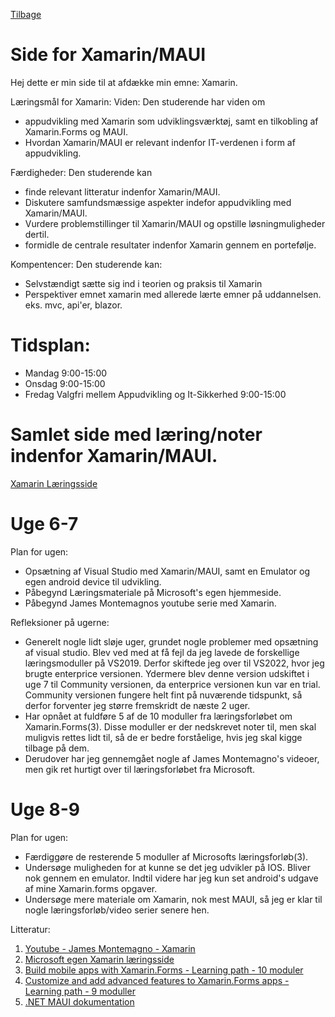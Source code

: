 [Tilbage](https://rasmustangaa.github.io/4.semester-projekt/)  
# Side for Xamarin/MAUI




Hej dette er min side til at afdække min emne: Xamarin.

Læringsmål for Xamarin:
Viden:
Den studerende har viden om
- appudvikling med Xamarin som udviklingsværktøj, samt en tilkobling af Xamarin.Forms og MAUI.
- Hvordan Xamarin/MAUI er relevant indenfor IT-verdenen i form af appudvikling.

Færdigheder:
Den studerende kan
- finde relevant litteratur indenfor Xamarin/MAUI.
- Diskutere samfundsmæssige aspekter indefor appudvikling med Xamarin/MAUI.
- Vurdere problemstillinger til Xamarin/MAUI og opstille løsningmuligheder dertil.
- formidle de centrale resultater indenfor Xamarin gennem en portefølje.

Kompentencer:
Den studerende kan:
- Selvstændigt sætte sig ind i teorien og praksis til Xamarin
- Perspektiver emnet xamarin med allerede lærte emner på uddannelsen. eks. mvc, api'er, blazor.

# Tidsplan:  
- Mandag 9:00-15:00
- Onsdag 9:00-15:00
- Fredag Valgfri mellem Appudvikling og It-Sikkerhed 9:00-15:00


# Samlet side med læring/noter indenfor Xamarin/MAUI.
[Xamarin Læringsside](https://rasmustangaa.github.io/4.semester-projekt/XamarinLæringsside/)




# Uge 6-7
Plan for ugen:
- Opsætning af Visual Studio med Xamarin/MAUI, samt en Emulator og egen android device til udvikling.
- Påbegynd Læringsmateriale på Microsoft's egen hjemmeside.
- Påbegynd James Montemagnos youtube serie med Xamarin.

Refleksioner på ugerne:
- Generelt nogle lidt sløje uger, grundet nogle problemer med opsætning af visual studio. Blev ved med at få fejl da jeg lavede de forskellige læringsmoduller på VS2019. Derfor skiftede jeg over til VS2022, hvor jeg brugte enterprice versionen. Ydermere blev denne version udskiftet i uge 7 til Community versionen, da enterprice versionen kun var en trial. Community versionen fungere helt fint på nuværende tidspunkt, så derfor forventer jeg større fremskridt de næste 2 uger.
- Har opnået at fuldføre 5 af de 10 moduller fra læringsforløbet om Xamarin.Forms(3). Disse moduller er der nedskrevet noter til, men skal muligvis rettes lidt til, så de er bedre forståelige, hvis jeg skal kigge tilbage på dem.
- Derudover har jeg gennemgået nogle af James Montemagno's videoer, men gik ret hurtigt over til læringsforløbet fra Microsoft.

# Uge 8-9
Plan for ugen:
- Færdiggøre de resterende 5 moduller af Microsofts læringsforløb(3).
- Undersøge muligheden for at kunne se det jeg udvikler på IOS. Bliver nok gennem en emulator. Indtil videre har jeg kun set android's udgave af mine Xamarin.forms opgaver.
- Undersøge mere materiale om Xamarin, nok mest MAUI, så jeg er klar til nogle læringsforløb/video serier senere hen.


Litteratur:

1. [Youtube - James Montemagno - Xamarin](https://www.youtube.com/playlist?list=PLwOF5UVsZWUiHY1CkRVjYJ6dm0iCvAlfw)
2. [Microsoft egen Xamarin læringsside](https://dotnet.microsoft.com/en-us/learn/xamarin)
3. [Build mobile apps with Xamarin.Forms - Learning path - 10 moduler](https://docs.microsoft.com/da-dk/learn/paths/build-mobile-apps-with-xamarin-forms/)
4. [Customize and add advanced features to Xamarin.Forms apps - Learning path - 9 moduller](https://docs.microsoft.com/da-dk/learn/paths/customize-your-xamarin-forms-apps/)
5. [.NET MAUI dokumentation](https://docs.microsoft.com/en-us/dotnet/maui/)
